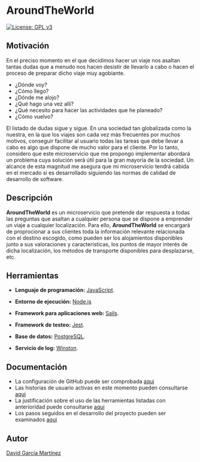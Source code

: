 # AroundTheWorld
[![License: GPL v3](https://img.shields.io/badge/License-GPLv3-blue.svg)](https://www.gnu.org/licenses/gpl-3.0)

## Motivación
En el preciso momento en el que decidimos hacer un viaje nos asaltan tantas dudas que a menudo nos hacen desistir de llevarlo a cabo o hacen el proceso de preparar dicho viaje muy agobiante. 

- ¿Dónde voy? 
- ¿Cómo llego? 
- ¿Dónde me alojo? 
- ¿Qué hago una vez alli? 
- ¿Qué necesito para hacer las actividades que he planeado? 
- ¿Cómo vuelvo?

El listado de dudas sigue y sigue. En una sociedad tan globalizada como la nuestra, en la que los viajes son cada vez más frecuentes por muchos motivos, conseguir facilitar al usuario todas las tareas que debe llevar a cabo es algo que dispone de mucho valor para el cliente. Por lo tanto, considero que este microservicio que me propongo implementar abordará un problema cuya solución será útil para la gran mayoria de la sociedad. Un alcance de esta magnitud me asegura que mi microservicio tendrá cabida en el mercado si es desarrollado siguiendo las normas de calidad de desarrollo de software.

## Descripción
**AroundTheWorld** es un microservicio que pretende dar respuesta a todas las preguntas que asaltan a cualquier persona que se dispone a emprender un viaje a cualquier localización. Para ello, **AroundTheWorld** se encargará de proprocionar a sus clientes toda la información relevante relacionada con el destino escogido, como pueden ser los alojamientos disponibles junto a sus valoraciones y características, los puntos de mayor interés de dicha localización, los métodos de transporte disponibles para desplazarse, etc.

## Herramientas
- **Lenguaje de programación:** [JavaScript](https://www.javascript.com/).

- **Entorno de ejecución:** [Node.js](https://nodejs.org/es/)

- **Framework para aplicaciones web:** [Sails](https://sailsjs.com/). 

- **Framework de testeo:** [Jest](https://jestjs.io/).

- **Base de datos:** [PostgreSQL](https://www.postgresql.org/).

- **Servicio de log:** [Winston](https://github.com/winstonjs/winston).

## Documentación
- La configuración de GitHub puede ser comprobada [aqui](documentos/configGit.md)
- Las historias de usuario activas en este momento pueden consultarse [aqui](https://github.com/Davidspace/AroundTheWorld/issues?q=is%3Aopen+is%3Aissue+label%3Auser-stories)
- La justificación sobre el uso de las herramientas listadas con anterioridad puede consultarse [aqui](https://github.com/Davidspace/AroundTheWorld/blob/master/docs/herramientas.md)
- Los pasos seguidos en el desarrollo del proyecto pueden ser examinados [aqui](https://github.com/Davidspace/AroundTheWorld/blob/master/docs/pasos.md)

## Autor
[David García Martínez](https://github.com/Davidspace)
